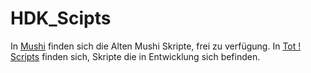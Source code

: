 # HDK_Scipts

In [Mushi](Mushi) finden sich die Alten Mushi Skripte, frei zu verfügung.
In [Tot ! Scripts](Tot%20!%20Scripts) finden sich, Skripte die in Entwicklung sich befinden.

